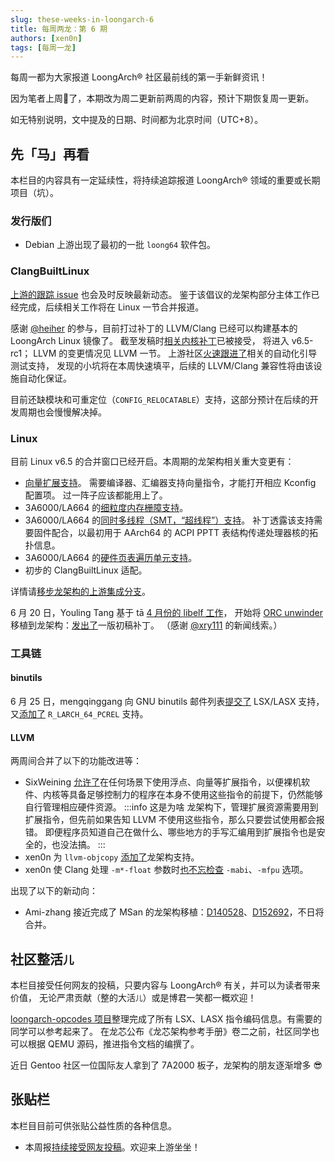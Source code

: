 ```yaml
---
slug: these-weeks-in-loongarch-6
title: 每周两龙：第 6 期
authors: [xen0n]
tags: [每周一龙]
---
```


每周一都为大家报道 LoongArch&reg; 社区最前线的第一手新鲜资讯！

<!-- truncate -->

因为笔者上周:sheep:了，本期改为周二更新前两周的内容，预计下期恢复周一更新。

如无特别说明，文中提及的日期、时间都为北京时间（UTC+8）。

## 先「马」再看

本栏目的内容具有一定延续性，将持续追踪报道 LoongArch&reg; 领域的重要或长期项目（坑）。

### 发行版们

* Debian 上游出现了最初的一批 `loong64` 软件包。

### ClangBuiltLinux

[上游的跟踪 issue](https://github.com/ClangBuiltLinux/linux/issues/1787)
也会及时反映最新动态。
鉴于该倡议的龙架构部分主体工作已经完成，后续相关工作将在 Linux 一节合并报道。

感谢 [@heiher](https://github.com/heiher) 的参与，目前打过补丁的 LLVM/Clang
已经可以构建基本的 LoongArch Linux 镜像了。
截至发稿时[相关内核补丁](https://lore.kernel.org/loongarch/20230625095644.3156349-1-kernel@xen0n.name/)已被接受，
将进入 v6.5-rc1；
LLVM 的变更情况见 LLVM 一节。
上游社区[火速跟进了](https://github.com/ClangBuiltLinux/boot-utils/issues/108)相关的自动化引导测试支持，
发现的小坑将在本周快速填平，后续的 LLVM/Clang 兼容性将由该设施自动化保证。

目前还缺模块和可重定位（`CONFIG_RELOCATABLE`）支持，这部分预计在后续的开发周期也会慢慢解决掉。

### Linux

目前 Linux v6.5 的合并窗口已经开启。本周期的龙架构相关重大变更有：

* [向量扩展支持](https://lore.kernel.org/loongarch/20230613151918.2039498-1-chenhuacai@loongson.cn/)。
  需要编译器、汇编器支持向量指令，才能打开相应 Kconfig 配置项。
  过一阵子应该都能用上了。
* 3A6000/LA664 的[细粒度内存栅障支持](https://lore.kernel.org/loongarch/20230516124536.535343-1-chenhuacai@loongson.cn/)。
* 3A6000/LA664 的[同时多线程（SMT，“超线程”）支持](https://lore.kernel.org/loongarch/20230614093755.88881-1-wangliupu@loongson.cn/)。
  补丁透露该支持需要固件配合，以最初用于 AArch64 的 ACPI PPTT 表结构传递处理器核的拓扑信息。
* 3A6000/LA664 的[硬件页表遍历单元支持](https://lore.kernel.org/loongarch/20230516124610.535360-1-chenhuacai@loongson.cn/)。
* 初步的 ClangBuiltLinux 适配。

详情请[移步龙架构的上游集成分支](https://git.kernel.org/chenhuacai/linux-loongson/l/loongarch-next)。

6 月 20 日，Youling Tang 基于 tā [4 月份的 libelf 工作](https://sourceware.org/pipermail/elfutils-devel/2023q2/006107.html)，
开始将 [ORC unwinder](https://www.kernel.org/doc/html/latest/arch/x86/orc-unwinder.html)
移植到龙架构：[发出了](https://lore.kernel.org/loongarch/1687247209-31676-1-git-send-email-tangyouling@loongson.cn/)一版初稿补丁。
（感谢 [@xry111](https://github.com/xry111) 的新闻线索。）

### 工具链

#### binutils

6 月 25 日，mengqinggang 向 GNU binutils 邮件列表[提交了](https://sourceware.org/pipermail/binutils/2023-June/127990.html) LSX/LASX 支持，
又[添加了](https://sourceware.org/pipermail/binutils/2023-June/127993.html) `R_LARCH_64_PCREL` 支持。

#### LLVM

两周间合并了以下的功能改进等：

* SixWeining [允许了](https://reviews.llvm.org/D150196)在任何场景下使用浮点、向量等扩展指令，以便裸机软件、内核等具备足够控制力的程序在本身不使用这些指令的前提下，仍然能够自行管理相应硬件资源。
  :::info 这是为啥
  龙架构下，管理扩展资源需要用到扩展指令，但先前如果告知 LLVM 不使用这些指令，那么只要尝试使用都会报错。
  即便程序员知道自己在做什么、哪些地方的手写汇编用到扩展指令也是安全的，也没法搞。
  :::
* xen0n 为 `llvm-objcopy` [添加了](https://reviews.llvm.org/D153609)龙架构支持。
* xen0n 使 Clang 处理 `-m*-float` 参数时[也不忘检查](https://reviews.llvm.org/D153707) `-mabi`、`-mfpu` 选项。

出现了以下的新动向：

* Ami-zhang 接近完成了 MSan 的龙架构移植：[D140528](https://reviews.llvm.org/D140528)、[D152692](https://reviews.llvm.org/D152692)，不日将合并。

## 社区整活<small>儿</small>

本栏目接受任何网友的投稿，只要内容与 LoongArch&reg; 有关，并可以为读者带来价值，
无论严肃贡献（整的大活<small>儿</small>）或是博君一笑都一概欢迎！

[loongarch-opcodes 项目](https://github.com/loongson-community/loongarch-opcodes)整理完成了所有
LSX、LASX 指令编码信息。有需要的同学可以参考起来了。
在龙芯公布《龙芯架构参考手册》卷二之前，社区同学也可以根据 QEMU 源码，推进指令文档的编撰了。

近日 Gentoo 社区一位国际友人拿到了 7A2000 板子，龙架构的朋友逐渐增多 :sunglasses:

## 张贴栏

本栏目目前可供张贴公益性质的各种信息。

* 本周报[持续接受网友投稿][call-for-submissions]。欢迎来上游坐坐！

[lauosc-debian]: https://bbs.loongarch.org/d/167-lauosc-debian-12-ports
[call-for-submissions]: https://github.com/loongson-community/areweloongyet/issues/16
